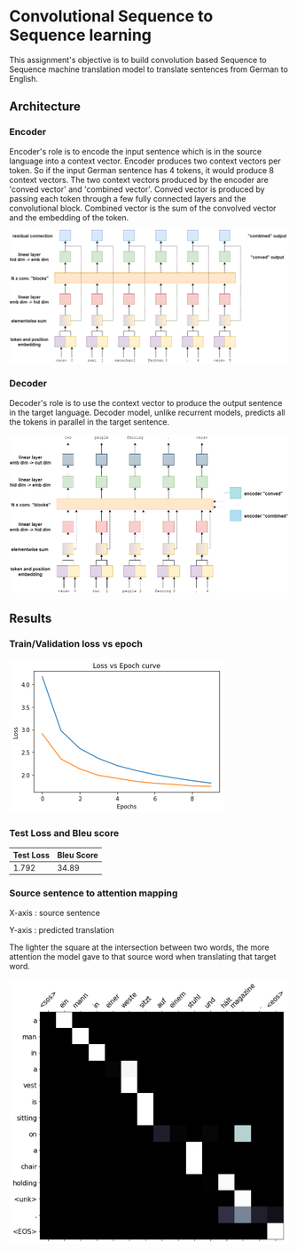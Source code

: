 # Convolutional Sequence to Sequence learning

This assignment's objective is to build convolution based Sequence to Sequence machine translation model to translate sentences from German to English.

## Architecture

### Encoder

Encoder's role is to encode the input sentence which is in the source language into a context vector.
Encoder produces two context vectors per token. So if the input German sentence has 4 tokens, it would produce 8 context vectors. The two context vectors produced by the encoder are 'conved vector' and 'combined vector'. Conved vector is produced by passing each token through a few fully connected layers and the convolutional block. Combined vector is the sum of the convolved vector and the embedding of the token.

![](images/Encoder.png)

### Decoder

Decoder's role is to use the context vector to produce the output sentence in the target language. Decoder model, unlike recurrent models, predicts all the tokens in parallel in the target sentence.

![](images/Decoder.png)

## Results

### Train/Validation loss vs epoch

![](images/lossvsepoch.png)

### Test Loss and Bleu score

| Test Loss | Bleu Score |
|-----------|------------|
|  1.792    |   34.89    |


### Source sentence to attention mapping

X-axis : source sentence

Y-axis : predicted translation

The lighter the square at the intersection between two words, the more attention the model gave to that source word when translating that target word.

![](images/attention.png)


